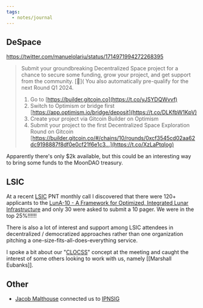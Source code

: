 ```yaml
---
tags:
  - notes/journal
---
```


## DeSpace
https://twitter.com/manuelolariu/status/1714971994272268395
> Submit your groundbreaking Decentralized Space project for a chance to secure some funding, grow your project, and get support from the community. [🤫]( You also automatically pre-qualify for the next Round Q1 2024. 
> 1. Go to [https://builder.gitcoin.co](https://t.co/yJSYDQWvvf) 
> 2. Switch to Optimism or bridge first [https://app.optimism.io/bridge/deposit](https://t.co/DLKfbW1KpV) 
> 3. Create your project via Gitcoin Builder on Optimism 
> 4. Submit your project to the first Decentralized Space Exploration Round on Gitcoin [https://builder.gitcoin.co/#/chains/10/rounds/0xcf3545cd02aa62dc9198887f8df0e0cf21f6e1c3…](https://t.co/XzLaPtqIog)

Apparently there's only $2k available, but this could be an interesting way to bring some funds to the MoonDAO treasury.
## LSIC
At a recent [LSIC](../../MoonDAO/reference/Orgs/Lunar%20Surface%20Innovation%20Consortium.md) PNT monthly call I discovered that there were 120+ applicants to the [LunA-10  - A Framework for Optimized, Integrated Lunar Infrastructure](../../MoonDAO/projects/lunar-comms-pnt/luna-10/LunA-10%20%20-%20A%20Framework%20for%20Optimized,%20Integrated%20Lunar%20Infrastructure.md) and only 30 were asked to submit a 10 pager. We were in the top 25%!!!!!!

There is also a lot of interest and support among LSIC attendees in decentralized / democratized approaches rather than one organization pitching a one-size-fits-all-does-everything service.

I spoke a bit about our "[CLOCSS](../../MoonDAO/projects/lunar-comms-pnt/luna-10/Cislunar%20Open%20Clock%20Synchronization%20System%20(CLOCSS).md)" concept at the meeting and caught the interest of some others looking to work with us, namely [[Marshall Eubanks]].

## Other
- [Jacob Malthouse](../../MoonDAO/reference/Bios/external/Jacob%20Malthouse.md) connected us to [IPNSIG](../../MoonDAO/reference/Orgs/Internet%20Society%20Interplanetary%20Chapter.md)
